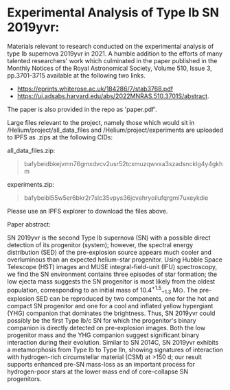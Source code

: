 # Experimental Analysis of Type Ib SN 2019yvr:

Materials relevant to research conducted on the experimental analysis of type Ib supernova 2019yvr in 2021. A humble addition to the efforts of many talented researchers' work which culminated in the paper published in the Monthly Notices of the Royal Astronomical Society, Volume 510, Issue 3, pp.3701-3715 available at the following two links.

- https://eprints.whiterose.ac.uk/184286/7/stab3768.pdf
- https://ui.adsabs.harvard.edu/abs/2022MNRAS.510.3701S/abstract.

The paper is also provided in the repo as 'paper.pdf'.

Large files relevant to the project, namely those which would sit in /Helium/project/all\_data\_files and /Helium/project/experiments are uploaded to IPFS as .zips at the following CIDs:

all\_data\_files.zip:
> bafybeidbkejvmn76gmxdvcv2usr52tcxmuzqwvxa3szadsncklg4y4gkhm

experiments.zip:
> bafybeibl55w5er6bkr2r7slc35vpys36jcvahryoilufqrgml7uxeykdie

Please use an IPFS explorer to download the files above.

Paper abstract:

SN 2019yvr is the second Type Ib supernova (SN) with a possible direct detection of its progenitor (system); however, the spectral energy distribution (SED) of the pre-explosion source appears much cooler and overluminous than an expected helium-star progenitor. Using Hubble Space Telescope (HST) images and MUSE integral-field-unit (IFU) spectroscopy, we find the SN environment contains three episodes of star formation; the low ejecta mass suggests the SN progenitor is most likely from the oldest population, corresponding to an initial mass of 10.4<sup>+1.5</sup><sub>−1.3</sub> M⊙. The pre-explosion SED can be reproduced by two components, one for the hot and compact SN progenitor and one for a cool and inflated yellow hypergiant (YHG) companion that dominates the brightness. Thus, SN 2019yvr could possibly be the first Type Ib/c SN for which the progenitor's binary companion is directly detected on pre-explosion images. Both the low progenitor mass and the YHG companion suggest significant binary interaction during their evolution. Similar to SN 2014C, SN 2019yvr exhibits a metamorphosis from Type Ib to Type IIn, showing signatures of interaction with hydrogen-rich circumstellar material (CSM) at >150 d; our result supports enhanced pre-SN mass-loss as an important process for hydrogen-poor stars at the lower mass end of core-collapse SN progenitors. 
